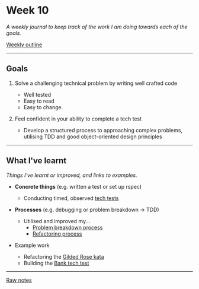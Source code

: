# Week 10

_A weekly journal to keep track of the work I am doing towards each of the goals._

[Weekly outline](https://github.com/makersacademy/course/blob/master/week_outlines.md/)

------

## Goals

1. Solve a challenging technical problem by writing well crafted code
    - Well tested
    - Easy to read
    - Easy to change.

2. Feel confident in your ability to complete a tech test
    - Develop a structured process to approaching complex problems, utilising TDD and good object-oriented design principles

------

## What I've learnt

_Things I've learnt or improved, and links to examples._

- **Concrete things** (e.g. written a test or set up rspec)
  - Conducting timed, observed [tech tests](https://github.com/mattTea/quiz)

- **Processes** (e.g. debugging or problem breakdown -> TDD)
  - Utilised and improved my...
    - [Problem breakdown process](https://github.com/mattTea/Portfolio/blob/master/processes/problem_breakdown.md)
    - [Refactoring process](https://github.com/mattTea/Portfolio/blob/master/processes/refactoring.md)

- Example work
  - Refactoring the [Gilded Rose kata](https://github.com/mattTea/gilded-rose)
  - Building the [Bank tech test](https://github.com/mattTea/bank)

------

[Raw notes](https://github.com/mattTea/Portfolio/blob/master/notes/week_10_raw_notes.md)
